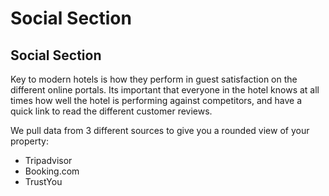 # Social Section

## Social Section

Key to modern hotels is how they perform in guest satisfaction on the different online portals. Its important that everyone in the hotel knows at all times how well the hotel is performing against competitors, and have a quick link to read the different customer reviews.

We pull data from 3 different sources to give you a rounded view of your property:

* Tripadvisor
* Booking.com
* TrustYou 

